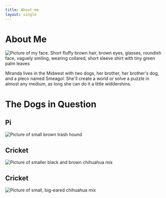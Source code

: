 ```yaml
---
title: About me
layout: single
---
```


# About Me

![Picture of my face. Short fluffy brown hair, brown eyes, glasses, roundish face, vaguely smiling, wearing collared, short sleeve shirt with tiny green palm leaves](me.jpg)

Miranda lives in the Midwest with two dogs, her brother, her brother's dog, and a pleco named Smeagol. She'll create a world or solve a puzzle in almost any medium, as long she can do it a little widdershins.

# The Dogs in Question

## Pi
![Picture of small brown trash hound](pi.jpg "Pi is also referred to as 'Potato' due to there being potatoes with more brains.")

## Cricket
![Picture of smaller black and brown chihuahua mix](cricket.jpg "Cricket is a beautiful wood sprite and princess who can do no wrong.")
## Cricket
![Picture of small, big-eared chihuahua mix](apollo.jpg "Apollo is my brother's puppy. He's very new at being a dog.")
